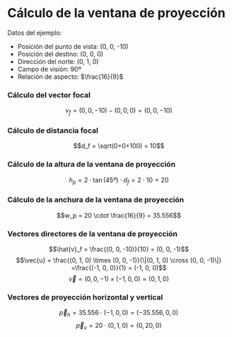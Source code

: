 # Cálculo de la ventana de proyección

Datos del ejemplo:

- Posición del punto de vista: (0, 0, -10)
- Posición del destino: (0, 0, 0)
- Dirección del norte: (0, 1, 0)
- Campo de visión: 90º
- Relación de aspecto: $\frac{16}{9}$

### Cálculo del vector focal

$$v_f = (0, 0, -10) - (0, 0, 0) = (0, 0, -10)$$

### Cálculo de distancia focal

$$d_f = \sqrt(0+0+100) = 10$$

### Cálculo de la altura de la ventana de proyección

$$h_p = 2 \cdot \tan(45º) \cdot d_f = 2 \cdot 10 = 20$$

### Cálculo de la anchura de la ventana de proyección 

$$w_p = 20 \cdot \frac{16}{9} = 35.556$$

### Vectores directores de la ventana de proyección

$$\hat{v}_f = \frac{(0, 0, -10)}{10} = (0, 0, -1)$$
$$\vec{u} = \frac{(0, 1, 0) \times (0, 0, -1)}{\|(0, 1, 0) \cross (0, 0, -1)\|}
=\frac{(-1, 0, 0)}{1} = (-1, 0, 0)$$
$$\vec{v} = (0, 0, -1) \times (-1, 0, 0) = (0, 1, 0)$$

### Vectores de proyección horizontal y vertical

$$\vec{p}_h = 35.556 \cdot (-1, 0, 0) = (-35.556, 0, 0)$$
$$\vec{p}_v = 20 \cdot (0, 1, 0) = (0, 20, 0)$$
